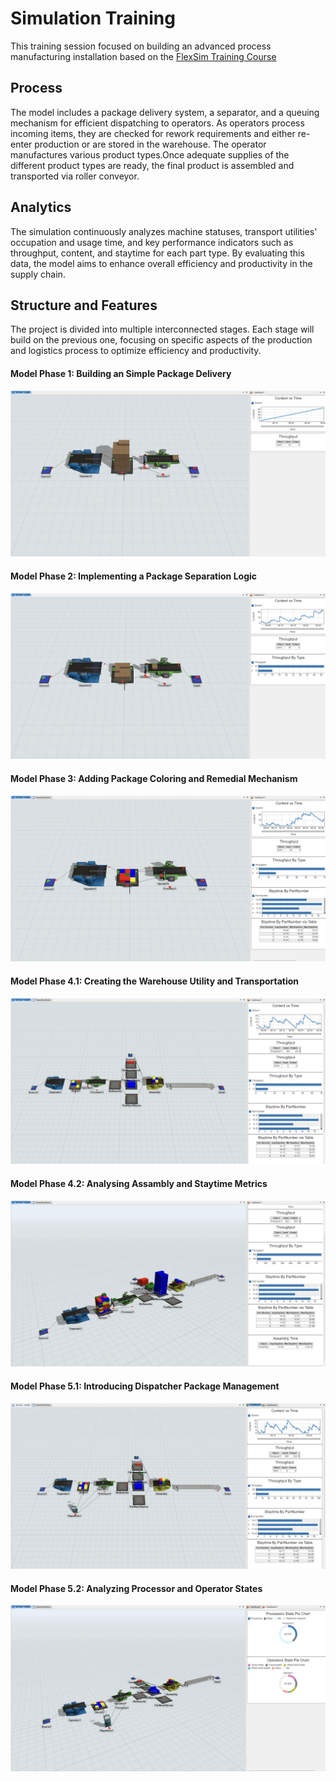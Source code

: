 # Simulation Training

This training session focused on building an advanced process manufacturing installation based on the [FlexSim Training Course](https://youtu.be/dLj4BG_Di1w)

## Process

The model includes a package delivery system, a separator, and a queuing mechanism for efficient dispatching to operators. As operators process incoming items, they are checked for rework requirements and either re-enter production or are stored in the warehouse. The operator manufactures various product types.Once adequate supplies of the different product types are ready, the final product is assembled and transported via roller conveyor.

## Analytics

The simulation continuously analyzes machine statuses, transport utilities' occupation and usage time, and key performance indicators such as throughput, content, and staytime for each part type. By evaluating this data, the model aims to enhance overall efficiency and productivity in the supply chain.

## Structure and Features

The project is divided into multiple interconnected stages. Each stage will build on the previous one, focusing on specific aspects of the production and logistics process to optimize efficiency and productivity.

#### Model Phase 1: Building an Simple Package Delivery

![Simulation Training 1](/img/simulation-training-1.png)

#### Model Phase 2: Implementing a Package Separation Logic

![Simulation Training 2](/img/simulation-training-2.png)

#### Model Phase 3: Adding Package Coloring and Remedial Mechanism

![Simulation Training 3](/img/simulation-training-3.png)

#### Model Phase 4.1: Creating the Warehouse Utility and Transportation

![Simulation Training 4.1](/img/simulation-training-4.1.png)

#### Model Phase 4.2: Analysing Assambly and Staytime Metrics

![Simulation Training 4.2](/img/simulation-training-4.2.png)

#### Model Phase 5.1: Introducing Dispatcher Package Management

![Simulation Training 5.1](/img/simulation-training-5.1.png)

#### Model Phase 5.2: Analyzing Processor and Operator States

![Simulation Training 5.2](/img/simulation-training-5.2.png)
